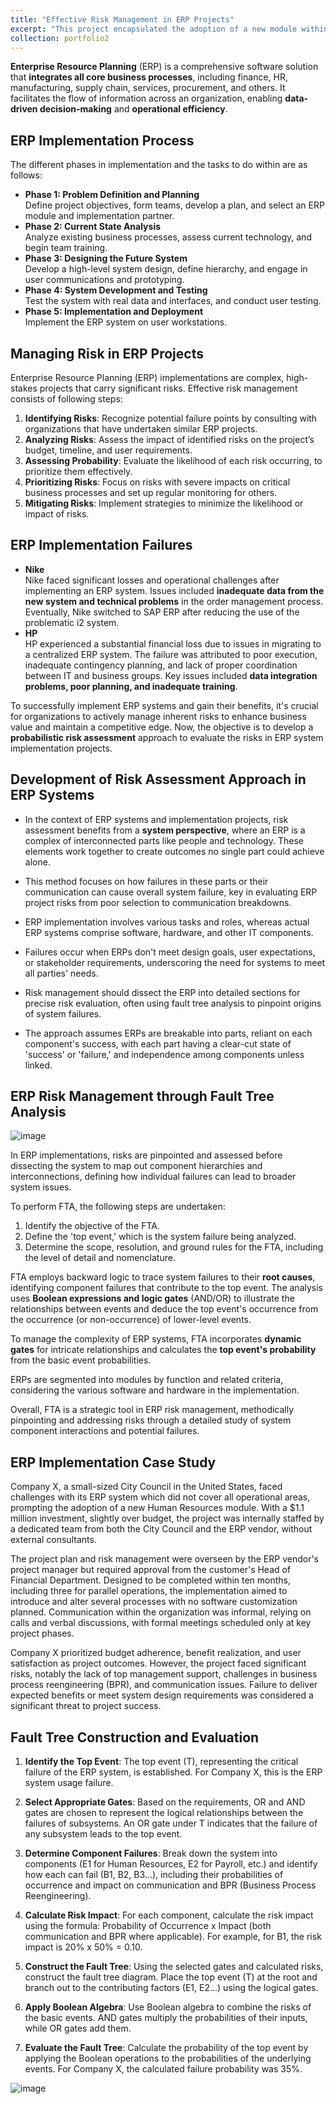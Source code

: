 ```yaml
---
title: "Effective Risk Management in ERP Projects"
excerpt: "This project encapsulated the adoption of a new module within an existing ERP system, integrating fault tree analysis to systematically address and mitigate critical risks associated with communication and business process reengineering."
collection: portfolio2
---
```


**Enterprise Resource Planning** (ERP) is a comprehensive software solution that **integrates all core business processes**, including finance, HR, manufacturing, supply chain, services, procurement, and others. It facilitates the flow of information across an organization, enabling **data-driven decision-making** and **operational efficiency**.

## ERP Implementation Process
The different phases in implementation and the tasks to do within are as follows:

* **Phase 1: Problem Definition and Planning**        
    Define project objectives, form teams, develop a plan, and select an ERP module and implementation partner.
* **Phase 2: Current State Analysis**              
    Analyze existing business processes, assess current technology, and begin team training.
* **Phase 3: Designing the Future System**           
    Develop a high-level system design, define hierarchy, and engage in user communications and prototyping.
* **Phase 4: System Development and Testing**          
    Test the system with real data and interfaces, and conduct user testing.
* **Phase 5: Implementation and Deployment**        
    Implement the ERP system on user workstations.

## Managing Risk in ERP Projects
Enterprise Resource Planning (ERP) implementations are complex, high-stakes projects that carry significant risks. Effective risk management consists of following steps:
1. **Identifying Risks**: Recognize potential failure points by consulting with organizations that have undertaken similar ERP projects.
2. **Analyzing Risks**: Assess the impact of identified risks on the project’s budget, timeline, and user requirements.
3. **Assessing Probability**: Evaluate the likelihood of each risk occurring, to prioritize them effectively.
4. **Prioritizing Risks**: Focus on risks with severe impacts on critical business processes and set up regular monitoring for others.
5. **Mitigating Risks**: Implement strategies to minimize the likelihood or impact of risks.


## ERP Implementation Failures

* **Nike**             
    Nike faced significant losses and operational challenges after implementing an ERP system. Issues included **inadequate data from the new system and technical problems** in the order management process. Eventually, Nike switched to SAP ERP after reducing the use of the problematic i2 system.
* **HP**                 
    HP experienced a substantial financial loss due to issues in migrating to a centralized ERP system. The failure was attributed to poor execution, inadequate contingency planning, and lack of proper coordination between IT and business groups. Key issues included **data integration problems, poor planning, and inadequate training**.

To successfully implement ERP systems and gain their benefits, it's crucial for organizations to actively manage inherent risks to enhance business value and maintain a competitive edge. Now, the objective is to develop a **probabilistic risk assessment** approach to evaluate the risks in ERP system implementation projects. 

## Development of Risk Assessment Approach in ERP Systems

* In the context of ERP systems and implementation projects, risk assessment benefits from a **system perspective**, where an ERP is a complex of interconnected parts like people and technology. These elements work together to create outcomes no single part could achieve alone.

* This method focuses on how failures in these parts or their communication can cause overall system failure, key in evaluating ERP project risks from poor selection to communication breakdowns.

* ERP implementation involves various tasks and roles, whereas actual ERP systems comprise software, hardware, and other IT components.

* Failures occur when ERPs don't meet design goals, user expectations, or stakeholder requirements, underscoring the need for systems to meet all parties' needs.

* Risk management should dissect the ERP into detailed sections for precise risk evaluation, often using fault tree analysis to pinpoint origins of system failures.

* The approach assumes ERPs are breakable into parts, reliant on each component's success, with each part having a clear-cut state of 'success' or 'failure,' and independence among components unless linked.

## ERP Risk Management through Fault Tree Analysis

![image](/images/erp-fta.png)       

In ERP implementations, risks are pinpointed and assessed before dissecting the system to map out component hierarchies and interconnections, defining how individual failures can lead to broader system issues.    

To perform FTA, the following steps are undertaken:  
1. Identify the objective of the FTA.
2. Define the 'top event,' which is the system failure being analyzed.
3. Determine the scope, resolution, and ground rules for the FTA, including the level of detail and nomenclature.

FTA employs backward logic to trace system failures to their **root causes**, identifying component failures that contribute to the top event. The analysis uses **Boolean expressions and logic gates** (AND/OR) to illustrate the relationships between events and deduce the top event's occurrence from the occurrence (or non-occurrence) of lower-level events.

To manage the complexity of ERP systems, FTA incorporates **dynamic gates** for intricate relationships and calculates the **top event's probability** from the basic event probabilities.

ERPs are segmented into modules by function and related criteria, considering the various software and hardware in the implementation.

Overall, FTA is a strategic tool in ERP risk management, methodically pinpointing and addressing risks through a detailed study of system component interactions and potential failures.

## ERP Implementation Case Study 

Company X, a small-sized City Council in the United States, faced challenges with its ERP system which did not cover all operational areas, prompting the adoption of a new Human Resources module. With a $1.1 million investment, slightly over budget, the project was internally staffed by a dedicated team from both the City Council and the ERP vendor, without external consultants.

The project plan and risk management were overseen by the ERP vendor's project manager but required approval from the customer's Head of Financial Department. Designed to be completed within ten months, including three for parallel operations, the implementation aimed to introduce and alter several processes with no software customization planned. Communication within the organization was informal, relying on calls and verbal discussions, with formal meetings scheduled only at key project phases.

Company X prioritized budget adherence, benefit realization, and user satisfaction as project outcomes. However, the project faced significant risks, notably the lack of top management support, challenges in business process reengineering (BPR), and communication issues. Failure to deliver expected benefits or meet system design requirements was considered a significant threat to project success.

## Fault Tree Construction and Evaluation

1. **Identify the Top Event**: The top event (T), representing the critical failure of the ERP system, is established. For Company X, this is the ERP system usage failure.

2. **Select Appropriate Gates**: Based on the requirements, OR and AND gates are chosen to represent the logical relationships between the failures of subsystems. An OR gate under T indicates that the failure of any subsystem leads to the top event.

3. **Determine Component Failures**: Break down the system into components (E1 for Human Resources, E2 for Payroll, etc.) and identify how each can fail (B1, B2, B3...), including their probabilities of occurrence and impact on communication and BPR (Business Process Reengineering).

4. **Calculate Risk Impact**: For each component, calculate the risk impact using the formula: Probability of Occurrence x Impact (both communication and BPR where applicable). For example, for B1, the risk impact is 20% x 50% = 0.10.

5. **Construct the Fault Tree**: Using the selected gates and calculated risks, construct the fault tree diagram. Place the top event (T) at the root and branch out to the contributing factors (E1, E2...) using the logical gates.

6. **Apply Boolean Algebra**: Use Boolean algebra to combine the risks of the basic events. AND gates multiply the probabilities of their inputs, while OR gates add them.

7. **Evaluate the Fault Tree**: Calculate the probability of the top event by applying the Boolean operations to the probabilities of the underlying events. For Company X, the calculated failure probability was 35%.

![image](/images/erp_fta-python.png)

